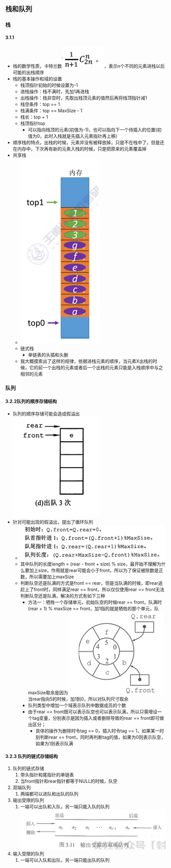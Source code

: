 ## 栈和队列

### 栈

#### 3.1.1

* 栈的数学性质，卡特兰数![image.png](assets/image.png)，表示n个不同的元素进栈以后可能的出栈顺序
* 栈的基本操作和域的设置
  * 栈顶指针初始的时候设置为-1
  * 进栈操作：栈不满时，先加1再进栈
  * 出栈操作：栈非空时，先取出栈顶元素的值然后再将栈顶指针减1
  * 栈空条件：top == 1
  * 栈满条件：top == MaxSize - 1
  * 栈长：top + 1
  * 栈顶指针top
    * 可以指向栈顶的元素(初值为-1)，也可以指向下一个待插入的位置(初值为0，此时入栈就是先插入元素指针再上移)
* 顺序栈的特点，出栈的时候，元素并没有被释放掉，只是不在栈中了，但是还在内存中，下次再有新的元素入栈的时候，只是把原来的元素覆盖掉
* 共享栈
  * ![image.png](assets/image1.png)
  * 链式栈
    * 单链表的头插和头删
  * 我大概摸索出了这样的规律，依据进栈元素的顺序，当元素X出栈的时候，它的前一个出栈的元素或者后一个出栈的元素只能是入栈顺序中与之相邻的元素

### 队列

#### 3.2.2队列的顺序存储结构

* 队列的顺序存储可能会造成假溢出![image.png](assets/image3.png)
* 针对可能出现的假溢出，提出了循环队列
  * ![image.png](assets/image4.png)
  * 其中队列的长度length = (rear - front + size) % size，最开始不理解为什么要加上size，作用就是rear可能会小于front，所以为了保证被除数是正数，所以需要加上maxSize
  * 判断队空还是队满的方式是front == rear，但是当队满的时候，即rear追赶上了front时，同样满足rear == front，所以仅仅使用rear == front无法判断队空还是队满，解决的方式有如下三种
    * 方法一：牺牲一个存储单元，初始队空的时候rear == front，队满时(rear + 1) % maxSize == front，加1指的就是牺牲的那个单元，队maxSize取余是因为![image.png](assets/image5.png)当rear指向5的时候，加1到0，所以对队列尺寸取余
    * 队列类型中增加一个域表示队列中数据成员的个数
    * 由于rear == front既可以表示队空也可以表示队满，所以只需增设一个tag变量，分别表示是因为插入或者删除导致的rear == front即可做出区分；
      * 具体的操作为删除时令tag == 0，插入时令tag == 1，如果某一时刻判断rear == front，同时再判断tag的值，如果为0则表示队空，如果为1则表示队满

#### 3.2.3 队列的链式存储结构

1. 队列的链式存储
   1. 带头指针和尾指针的单链表
   2. 当front指针和rear指针都等于NULL的时候，队空
2. 双端队列
   1. 两端都可以进队和出队的队列
3. 输出受限的队列
   1. 一端可以出队和入队，另一端只能入队的队列![image.png](assets/image6.png)
4. 输入受限的队列
   1. 一端可以入队和出队，另一端只能出队的队列

